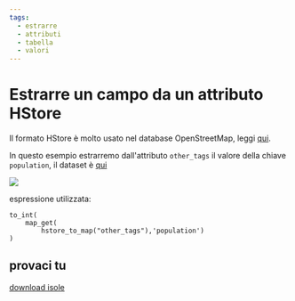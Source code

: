 ```yaml
---
tags:
  - estrarre
  - attributi
  - tabella
  - valori
---
```


# Estrarre un campo da un attributo HStore

Il formato HStore è molto usato nel database OpenStreetMap, leggi [qui](https://pigrecoinfinito.com/2021/10/12/qgis-e-il-formato-hstore/).

In questo esempio estrarremo dall'attributo `other_tags` il valore della chiave `population`, il dataset è [qui](https://download.geofabrik.de/europe/italy/isole.html)

[![](https://pigrecoinfinito.files.wordpress.com/2021/10/image-14.png)](https://pigrecoinfinito.files.wordpress.com/2021/10/image-14.png)

espressione utilizzata:

```
to_int(
    map_get(
        hstore_to_map("other_tags"),'population')
)
```

## provaci tu

[download isole](https://download.geofabrik.de/europe/italy/isole.html)